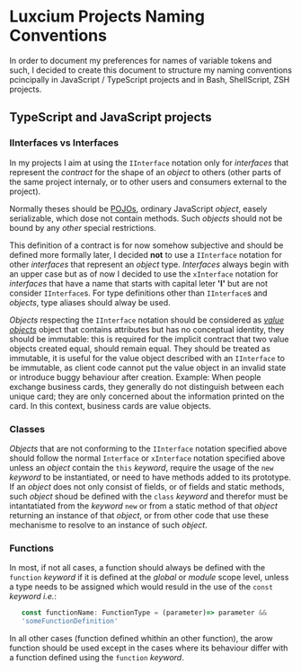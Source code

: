 # Luxcium Projects Naming Conventions

In order to document my preferences for names of variable tokens and such, I
decided to create this document to structure my naming conventions pcincipally
in JavaScript / TypeScript projects and in Bash, ShellScript, ZSH projects.

## TypeScript and JavaScript projects

### IInterfaces vs Interfaces

In my projects I aim at using the `IInterface` notation only for *interfaces*
that represent the *contract* for the shape of an *object* to others (other
parts of the same project internaly, or to other users and consumers external
to the project).

Normally theses should be
[POJOs](https://en.wikipedia.org/wiki/Plain_old_Java_object), ordinary
JavaScript *object*, easely serializable, which dose not contain methods. Such
*objects* should not be bound by any *other* special restrictions.

This definition of a contract is for now somehow subjective and should be
defined more formally later, I decided **not** to use a `IInterface` notation
for other *interfaces* that represent an *object* type. *Interfaces* always
begin with an upper case but as of now I decided to use the `xInterface`
notation for *interfaces* that have a name that starts with capital leter
**'I'** but are not consider `IInterface`s. For type definitions other than
`IInterface`s and *objects*, type aliases should alway be used.

*Objects* respecting the `IInterface` notation should be considered as *[value
objects](https://en.wikipedia.org/wiki/Value_object)* object that contains
attributes but has no conceptual identity, they should be immutable: this is
required for the implicit contract that two value objects created equal,
should remain equal. They should be treated as immutable, it is useful for the
value object described with an `IInterface` to be immutable, as client code
cannot put the value object in an invalid state or introduce buggy behaviour
after creation. Example: When people exchange business cards, they generally
do not distinguish between each unique card; they are only concerned about the
information printed on the card. In this context, business cards are value
objects.

### Classes

*Objects* that are not conforming to the `IInterface` notation specified above
should follow the normal `Interface` or `xInterface` notation specified above
unless an *object* contain the `this` *keyword*, require the usage of the
`new` *keyword* to be instantiated, or need to have methods added to its
prototype. If an *object* does not only consist of fields, or of fields and
static methods, such *object* shoud be defined with the `class` *keyword* and
therefor must be intantatiated from the *keyword* `new` or from a static
method of that *object* returning an instance of that *object*, or from other
code that use these mechanisme to resolve to an instance of such *object*.

### Functions


In most, if not all cases, a function should always be defined with the
`function` *keyword* if it is defined at the *global* or *module* scope
level, unless a type needs to be assigned which would resuld in the use of the
`const` *keyword* *i.e.*:
```typescript
   const functionName: FunctionType = (parameter)=> parameter &&
   'someFunctionDefinition'
```
In all other cases (function defined whithin an other function), the arow
function should be used except in the cases where its behaviour differ with a
function defined using the `function` *keyword*.
